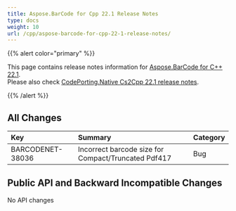 ```yaml
---
title: Aspose.BarCode for Cpp 22.1 Release Notes
type: docs
weight: 10
url: /cpp/aspose-barcode-for-cpp-22-1-release-notes/
---
```


{{% alert color="primary" %}}

This page contains release notes information for [Aspose.BarCode for C++ 22.1](https://downloads.aspose.com/barcode/cpp/new-releases/aspose.barcode-for-c---22.1/).<br/>
Please also check [CodePorting.Native Cs2Cpp 22.1 release notes](https://docs.codeporting.com/native/cs2cpp/release-notes/2022/codeporting-native-cs2cpp-22-1/).

{{% /alert %}}
## **All Changes**

|**Key**|**Summary**|**Category**|
| :- | :- | :- |
|BARCODENET-38036|Incorrect barcode size for Compact/Truncated Pdf417|Bug|

## **Public API and Backward Incompatible Changes**

No API changes
